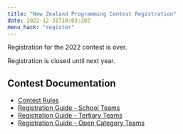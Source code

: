 ```yaml
---
title: "New Zealand Programming Contest Registration"
date: 2022-12-31T10:03:20Z
menu_hack: "register"
---
```


Registration for the 2022 contest is over.

Registration is closed until next year.

## Contest Documentation

* [Contest Rules](/pdf/NZPCRules.pdf)  
* [Registration Guide - School Teams](/pdf/RegistrationGuide-School.pdf)  
* [Registration Guide - Tertiary Teams](/pdf/RegistrationGuide-Tertiary.pdf)  
* [Registration Guide - Open Category Teams](/pdf/RegistrationGuide-Open.pdf)  
